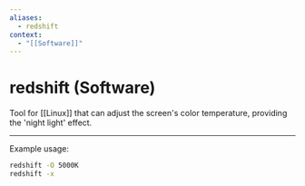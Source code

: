 ```yaml
---
aliases:
  - redshift
context:
  - "[[Software]]"
---
```


# redshift (Software)

Tool for [[Linux]] that can adjust the screen's color temperature, providing the 'night light' effect.

---

Example usage:

```bash
redshift -O 5000K
redshift -x
```
